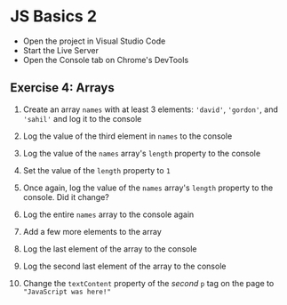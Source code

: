 # JS Basics 2

- Open the project in Visual Studio Code
- Start the Live Server
- Open the Console tab on Chrome's DevTools

## Exercise 4: Arrays

1. Create an array `names` with at least 3 elements: `'david'`, `'gordon'`, and
   `'sahil'` and log it to the console

1. Log the value of the third element in `names` to the console

1. Log the value of the `names` array's `length` property to the console

1. Set the value of the `length` property to `1`

1. Once again, log the value of the `names` array's `length` property to the
   console. Did it change?

1. Log the entire `names` array to the console again

1. Add a few more elements to the array

1. Log the last element of the array to the console

1. Log the second last element of the array to the console

1. Change the `textContent` property of the _second_ `p` tag on the page to
   `"JavaScript was here!"`

[mdn-string]: https://developer.mozilla.org/en-US/docs/Web/JavaScript/Reference/Global_Objects/String/prototype
